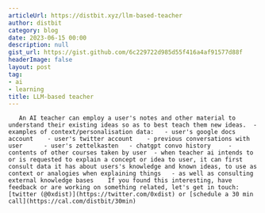 ```yaml
---
articleUrl: https://distbit.xyz/llm-based-teacher
author: distbit
category: blog
date: 2023-06-15 00:00
description: null
gist_url: https://gist.github.com/6c229722d985d55f416a4af91577d88f
headerImage: false
layout: post
tag:
- ai
- learning
title: LLM-based teacher
---
```


       An AI teacher can employ a user's notes and other material to understand their existing ideas so as to best teach them new ideas.  - examples of context/personalisation data:  	- user's google docs account  	- user's twitter account  	- previous conversations with user  	- user's zettelkasten  	- chatgpt convo history  	- contents of other courses taken by user  - when teacher ai intends to or is requested to explain a concept or idea to user, it can first consult data it has about users's knowledge and known ideas, to use as context or analogies when explaining things  	- as well as consulting external knowledge bases    If you found this interesting, have feedback or are working on something related, let's get in touch: [twitter (@0xdist)](https://twitter.com/0xdist) or [schedule a 30 min call](https://cal.com/distbit/30min)